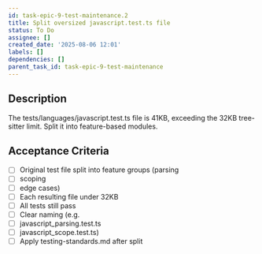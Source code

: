 ```yaml
---
id: task-epic-9-test-maintenance.2
title: Split oversized javascript.test.ts file
status: To Do
assignee: []
created_date: '2025-08-06 12:01'
labels: []
dependencies: []
parent_task_id: task-epic-9-test-maintenance
---
```


## Description

The tests/languages/javascript.test.ts file is 41KB, exceeding the 32KB tree-sitter limit. Split it into feature-based modules.

## Acceptance Criteria

- [ ] Original test file split into feature groups (parsing
- [ ] scoping
- [ ] edge cases)
- [ ] Each resulting file under 32KB
- [ ] All tests still pass
- [ ] Clear naming (e.g.
- [ ] javascript_parsing.test.ts
- [ ] javascript_scope.test.ts)
- [ ] Apply testing-standards.md after split
